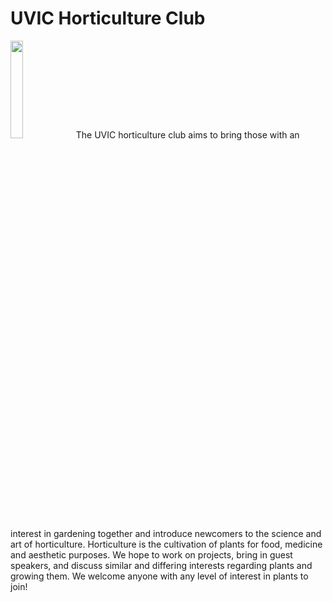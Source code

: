# UVIC Horticulture Club
<img style="aligned: right;" src="https://onlineacademiccommunity.uvic.ca/horticultureuvic/wp-content/uploads/sites/7109/2022/07/B5BC33C3-7346-4C0D-929C-A87D60671AD8-scaled.jpeg" width=20%/>
The UVIC horticulture club aims to bring those with an interest in gardening together and introduce newcomers to the science and art of horticulture.  
Horticulture is the cultivation of plants for food, medicine and aesthetic purposes. We hope to work on projects, bring in guest speakers, and discuss similar and differing interests regarding plants and growing them. We welcome anyone with any level of interest in plants to join!  
